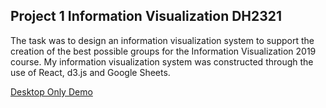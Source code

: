 ## Project 1 Information Visualization DH2321

The task was to design an information visualization system to support the creation of the best possible groups for the Information Visualization 2019 course. My information visualization system was constructed through the use of React, d3.js and Google Sheets.

[Desktop Only Demo](https://oscarwiigh.github.io/Visualize-Students/ "Demo")